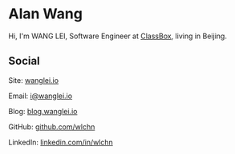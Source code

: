 Alan Wang
===============

Hi, I'm WANG LEI, Software Engineer at <a href="http://kechenggezi.com" target="_blank">ClassBox</a>, living in Beijing.

## Social

Site: <a href="http://wanglei.io" target="_blank">wanglei.io</a>  

Email: <a href="mailto:i@wanglei.io">i@wanglei.io</a>  

Blog: <a href="http://blog.wanglei.io" target="_blank">blog.wanglei.io</a>

GitHub: <a href="http://github.com/wlchn" target="_blank">github.com/wlchn</a>  

LinkedIn: <a href="http://linkedin.com/in/wlchn" target="_blank">linkedin.com/in/wlchn</a>  
